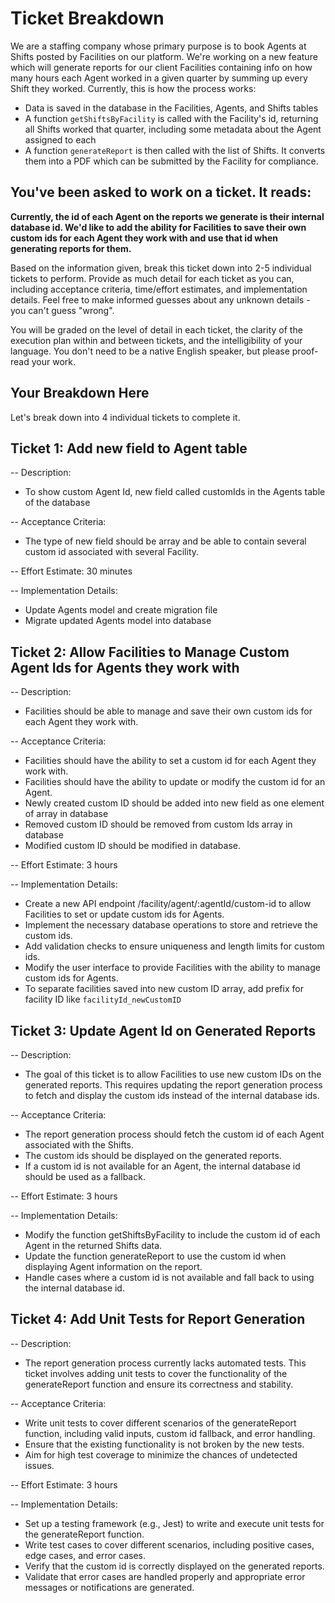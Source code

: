 # Ticket Breakdown

We are a staffing company whose primary purpose is to book Agents at Shifts posted by Facilities on our platform. We're working on a new feature which will generate reports for our client Facilities containing info on how many hours each Agent worked in a given quarter by summing up every Shift they worked. Currently, this is how the process works:

- Data is saved in the database in the Facilities, Agents, and Shifts tables
- A function `getShiftsByFacility` is called with the Facility's id, returning all Shifts worked that quarter, including some metadata about the Agent assigned to each
- A function `generateReport` is then called with the list of Shifts. It converts them into a PDF which can be submitted by the Facility for compliance.

## You've been asked to work on a ticket. It reads:

**Currently, the id of each Agent on the reports we generate is their internal database id. We'd like to add the ability for Facilities to save their own custom ids for each Agent they work with and use that id when generating reports for them.**

Based on the information given, break this ticket down into 2-5 individual tickets to perform. Provide as much detail for each ticket as you can, including acceptance criteria, time/effort estimates, and implementation details. Feel free to make informed guesses about any unknown details - you can't guess "wrong".

You will be graded on the level of detail in each ticket, the clarity of the execution plan within and between tickets, and the intelligibility of your language. You don't need to be a native English speaker, but please proof-read your work.

## Your Breakdown Here

Let's break down into 4 individual tickets to complete it.

## Ticket 1: Add new field to Agent table

-- Description:

- To show custom Agent Id, new field called customIds in the Agents table of the database

-- Acceptance Criteria:

- The type of new field should be array and be able to contain several custom id associated with several Facility.

-- Effort Estimate: 30 minutes

-- Implementation Details:

- Update Agents model and create migration file
- Migrate updated Agents model into database

## Ticket 2: Allow Facilities to Manage Custom Agent Ids for Agents they work with

-- Description:

- Facilities should be able to manage and save their own custom ids for each Agent they work with.

-- Acceptance Criteria:

- Facilities should have the ability to set a custom id for each Agent they work with.
- Facilities should have the ability to update or modify the custom id for an Agent.
- Newly created custom ID should be added into new field as one element of array in database
- Removed custom ID should be removed from custom Ids array in database
- Modified custom ID should be modified in database.

-- Effort Estimate: 3 hours

-- Implementation Details:

- Create a new API endpoint /facility/agent/:agentId/custom-id to allow Facilities to set or update custom ids for Agents.
- Implement the necessary database operations to store and retrieve the custom ids.
- Add validation checks to ensure uniqueness and length limits for custom ids.
- Modify the user interface to provide Facilities with the ability to manage custom ids for Agents.
- To separate facilities saved into new custom ID array, add prefix for facility ID like `facilityId_newCustomID`

## Ticket 3: Update Agent Id on Generated Reports

-- Description:

- The goal of this ticket is to allow Facilities to use new custom IDs on the generated reports. This requires updating the report generation process to fetch and display the custom ids instead of the internal database ids.

-- Acceptance Criteria:

- The report generation process should fetch the custom id of each Agent associated with the Shifts.
- The custom ids should be displayed on the generated reports.
- If a custom id is not available for an Agent, the internal database id should be used as a fallback.

-- Effort Estimate: 3 hours

-- Implementation Details:

- Modify the function getShiftsByFacility to include the custom id of each Agent in the returned Shifts data.
- Update the function generateReport to use the custom id when displaying Agent information on the report.
- Handle cases where a custom id is not available and fall back to using the internal database id.

## Ticket 4: Add Unit Tests for Report Generation

-- Description:

- The report generation process currently lacks automated tests. This ticket involves adding unit tests to cover the functionality of the generateReport function and ensure its correctness and stability.

-- Acceptance Criteria:

- Write unit tests to cover different scenarios of the generateReport function, including valid inputs, custom id fallback, and error handling.
- Ensure that the existing functionality is not broken by the new tests.
- Aim for high test coverage to minimize the chances of undetected issues.

-- Effort Estimate: 3 hours

-- Implementation Details:

- Set up a testing framework (e.g., Jest) to write and execute unit tests for the generateReport function.
- Write test cases to cover different scenarios, including positive cases, edge cases, and error cases.
- Verify that the custom id is correctly displayed on the generated reports.
- Validate that error cases are handled properly and appropriate error messages or notifications are generated.
